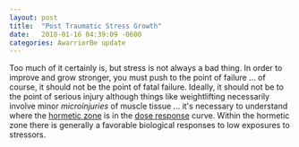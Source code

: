 ```yaml
---
layout: post
title:  "Post Traumatic Stress Growth"
date:   2018-01-16 04:39:09 -0600
categories: AwarriorBe update
---
```

Too much of it certainly is, but stress is not always a bad thing. In order to improve and grow stronger, you must push to the point of failure ... of course, it should not be the point of fatal failure. Ideally, it should not be to the point of serious injury although things like weightlifting necessarily involve minor *microinjuries* of muscle tissue ... it's necessary to understand where the [hormetic zone](https://en.wikipedia.org/wiki/Hormesis) is in the [dose response](https://en.wikipedia.org/wiki/Dose%E2%80%93response_relationship) curve.  Within the hormetic zone there is generally a favorable biological responses to low exposures to stressors. 
